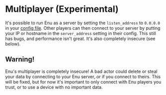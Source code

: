 # Multiplayer (Experimental)

It's possible to run Enu as a server by setting the `listen_address` to
`0.0.0.0` in your [config file](config.html). Other players can then connect
to your server by putting your IP or hostname in the `server_address` setting
in their config. This still has bugs, and performance isn't great. It's also
completely insecure (see below).

## Warning!

Enu's multiplayer is completely insecure! A bad actor could delete or steal your 
data by connecting to your Enu server, or if you connect to theirs. This will be 
fixed, but for now it's important to only connect with Enu players you trust, or 
to use a device with no important data.
